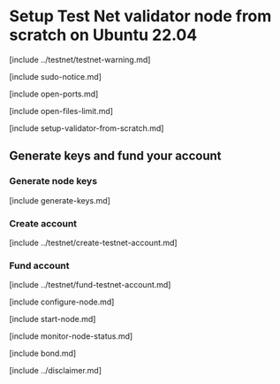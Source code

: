 # Setup Test Net validator node from scratch on Ubuntu 22.04

[include ../testnet/testnet-warning.md]

[include sudo-notice.md]

[include open-ports.md]

[include open-files-limit.md]

[include setup-validator-from-scratch.md]

## Generate keys and fund your account 

### Generate node keys

[include generate-keys.md]

### Create account

[include ../testnet/create-testnet-account.md]

### Fund account

[include ../testnet/fund-testnet-account.md]

[include configure-node.md]

[include start-node.md]

[include monitor-node-status.md]

[include bond.md]

[include ../disclaimer.md]
